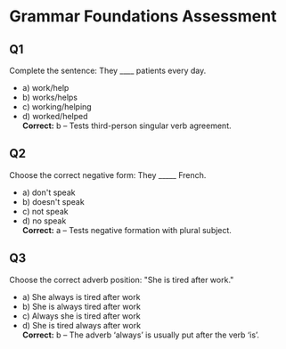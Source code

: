 # Grammar Foundations Assessment

## Q1
Complete the sentence: They ____ patients every day.  
- a) work/help  
- b) works/helps  
- c) working/helping  
- d) worked/helped  
**Correct:** b – Tests third-person singular verb agreement.

## Q2
Choose the correct negative form: They _____ French.  
- a) don't speak  
- b) doesn't speak  
- c) not speak  
- d) no speak  
**Correct:** a – Tests negative formation with plural subject.

## Q3
Choose the correct adverb position: "She is tired after work."  
- a) She always is tired after work  
- b) She is always tired after work  
- c) Always she is tired after work  
- d) She is tired always after work  
**Correct:** b – The adverb ‘always’ is usually put after the verb ‘is’.

